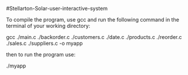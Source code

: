 #Stellarton-Solar-user-interactive-system

To compile the program, use gcc and run the following command in the terminal of your working directory:

gcc ./main.c ./backorder.c ./customers.c ./date.c ./products.c ./reorder.c ./sales.c ./suppliers.c -o myapp

then to run the program use:

./myapp
